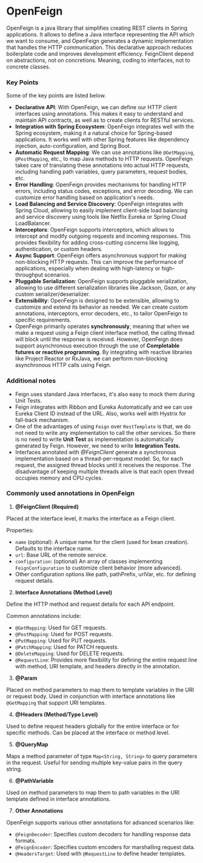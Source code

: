# OpenFeign

OpenFeign is a java library that simplifies creating REST clients in Spring applications. It allows to define a Java interface representing the API which we want to consume, and OpenFeign generates a dynamic implementation that handles the HTTP communication. This declarative approach reduces boilerplate code and improves development efficiency. FeignClient depend on abstractions, not on concretions. Meaning, coding to interfaces, not to concrete classes.



### Key Points

Some of the key points are listed below.

* **Declarative API**: With OpenFeign, we can define our HTTP client interfaces using annotations. This makes it easy to understand and maintain API contracts, as well as to create clients for RESTful services.
* **Integration with Spring Ecosystem**: OpenFeign integrates well with the Spring ecosystem, making it a natural choice for Spring-based applications. It works well with other Spring features like dependency injection, auto-configuration, and Spring Boot.
* **Automatic Request Mapping**: We can use annotations like `@GetMapping`, `@PostMapping`, etc., to map Java methods to HTTP requests. OpenFeign takes care of translating these annotations into actual HTTP requests, including handling path variables, query parameters, request bodies, etc.
* **Error Handling**: OpenFeign provides mechanisms for handling HTTP errors, including status codes, exceptions, and error decoding. We can customize error handling based on application's needs.
* **Load Balancing and Service Discovery**: OpenFeign integrates with Spring Cloud, allowing to easily implement client-side load balancing and service discovery using tools like Netflix Eureka or Spring Cloud LoadBalancer.
* **Interceptors**: OpenFeign supports interceptors, which allows to intercept and modify outgoing requests and incoming responses. This provides flexibility for adding cross-cutting concerns like logging, authentication, or custom headers.
* **Async Support**: OpenFeign offers asynchronous support for making non-blocking HTTP requests. This can improve the performance of applications, especially when dealing with high-latency or high-throughput scenarios.
* **Pluggable Serialization**: OpenFeign supports pluggable serialization, allowing to use different serialization libraries like Jackson, Gson, or any custom serializer/deserializer.
* **Extensibility**: OpenFeign is designed to be extensible, allowing to customize and extend its behavior as needed. We can create custom annotations, interceptors, error decoders, etc., to tailor OpenFeign to specific requirements.
* OpenFeign primarily operates **synchronously**, meaning that when we make a request using a Feign client interface method, the calling thread will block until the response is received. However, OpenFeign does support asynchronous execution through the use of **Completable futures or reactive programming**. By integrating with reactive libraries like Project Reactor or RxJava, we can perform non-blocking asynchronous HTTP calls using Feign.



### Additional notes

* Feign uses standard Java interfaces, it's also easy to mock them during Unit Tests.
* Feign integrates with Ribbon and Eureka Automatically and we can use Eureka Client ID instead of the URL. Also, works well with Hystrix for fall-back mechanism.
* One of the advantages of using `Feign` over `RestTemplate` is that, we do not need to write any implementation to call the other services. So there is no need to write **Unit Test** as implementation is automatically generated by Feign. However, we need to write **Integration Tests.**
* Interfaces annotated with _@FeignClient_ generate a synchronous implementation based on a thread-per-request model. So, for each request, the assigned thread blocks until it receives the response. The disadvantage of keeping multiple threads alive is that each open thread occupies memory and CPU cycles.



### Commonly used annotations in OpenFeign

1. **@FeignClient (Required)**

Placed at the interface level, it marks the interface as a Feign client.&#x20;

Properties:

* `name` (optional): A unique name for the client (used for bean creation). Defaults to the interface name.
* `url`: Base URL of the remote service.
* `configuration`: (optional) An array of classes implementing `FeignConfiguration` to customize client behavior (more advanced).
* Other configuration options like path, pathPrefix, urlVar, etc. for defining request details.

2. **Interface Annotations (Method Level)**

Define the HTTP method and request details for each API endpoint.

Common annotations include:

* `@GetMapping`: Used for GET requests.
* `@PostMapping`: Used for POST requests.
* `@PutMapping`: Used for PUT requests.
* `@PatchMapping`: Used for PATCH requests.
* `@DeleteMapping`: Used for DELETE requests.
* `@RequestLine`: Provides more flexibility for defining the entire request line with method, URI template, and headers directly in the annotation.

3. **@Param**

Placed on method parameters to map them to template variables in the URI or request body. Used in conjunction with interface annotations like `@GetMapping` that support URI templates.

4. &#x20;**@Headers (Method/Type Level)**

Used to define request headers globally for the entire interface or for specific methods. Can be placed at the interface or method level.

5. **@QueryMap**

Maps a method parameter of type `Map<String, String>` to query parameters in the request. Useful for sending multiple key-value pairs in the query string.

6. **@PathVariable**

Used on method parameters to map them to path variables in the URI template defined in interface annotations.

7. **Other Annotations**

OpenFeign supports various other annotations for advanced scenarios like:

* `@FeignDecoder`: Specifies custom decoders for handling response data formats.
* `@FeignEncoder`: Specifies custom encoders for marshalling request data.
* `@HeadersTarget`: Used with `@RequestLine` to define header templates.





